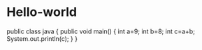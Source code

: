 # Hello-world
public class java
{
public void main()
{
int a=9;
int b=8;
int c=a+b;
System.out.println(c);
}
}
